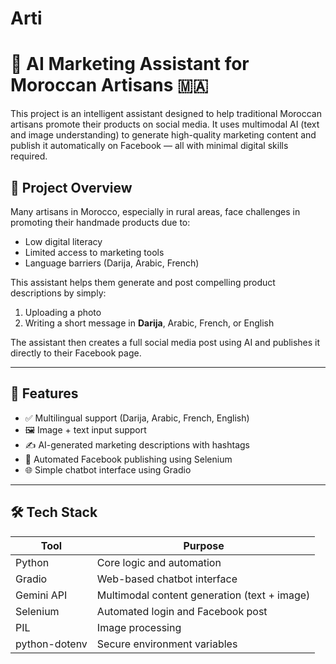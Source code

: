 # Arti
# 🧵 AI Marketing Assistant for Moroccan Artisans 🇲🇦

This project is an intelligent assistant designed to help traditional Moroccan artisans promote their products on social media. It uses multimodal AI (text and image understanding) to generate high-quality marketing content and publish it automatically on Facebook — all with minimal digital skills required.

## 🧠 Project Overview

Many artisans in Morocco, especially in rural areas, face challenges in promoting their handmade products due to:
- Low digital literacy
- Limited access to marketing tools
- Language barriers (Darija, Arabic, French)

This assistant helps them generate and post compelling product descriptions by simply:
1. Uploading a photo
2. Writing a short message in **Darija**, Arabic, French, or English

The assistant then creates a full social media post using AI and publishes it directly to their Facebook page.

---

## 🚀 Features

- ✅ Multilingual support (Darija, Arabic, French, English)
- 🖼️ Image + text input support
- ✍️ AI-generated marketing descriptions with hashtags
- 🤖 Automated Facebook publishing using Selenium
- 🌐 Simple chatbot interface using Gradio

---

## 🛠️ Tech Stack

| Tool         | Purpose                            |
|--------------|-------------------------------------|
| Python       | Core logic and automation           |
| Gradio       | Web-based chatbot interface         |
| Gemini API   | Multimodal content generation (text + image) |
| Selenium     | Automated login and Facebook post   |
| PIL          | Image processing                    |
| python-dotenv| Secure environment variables        |